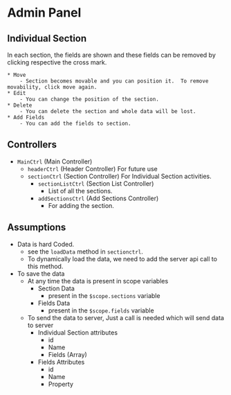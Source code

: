 # Admin Panel
## Individual Section 
In each section, the fields are shown and these fields can be removed by clicking respective the cross mark.<br>
<!-- Actions<br> -->
	* Move 
		- Section becomes movable and you can position it. 	To remove movability, click move again.
	* Edit
		- You can change the position of the section.
	* Delete
		- You can delete the section and whole data will be lost.
	* Add Fields
		- You can add the fields to section.


## Controllers 
* `MainCtrl` (Main Controller)
    * `headerCtrl` (Header Controller)
		For future use
    * `sectionCtrl` (Section Controller)
		For Individual Section activities.
		* `sectionListCtrl` (Section List Controller)
			- List of all the sections.
		* `addSectionsCtrl` (Add Sections Controller)
			- For adding the section.


## Assumptions
* Data is hard Coded.
	- see the `loadData` method in `sectionctrl`.
	- To dynamically load the data, we need to add the server api call to this method. 
* To save the data
	- At any time the data is present in scope variables
		* Section Data
			- present in the `$scope.sections` variable
		* Fields Data
			- present in the `$scope.fields` variable
	- To send the data to server, Just a call is needed which will send data to server
		- Individual Section attributes
			- id
			- Name
			- Fields (Array)
		- Fields Attributes
			- id
			- Name
			- Property
